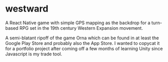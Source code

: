 # westward

A React Native game with simple GPS mapping as the backdrop for a turn-based RPG set in 
the 19th century Western Expansion movement.

A semi-blatant ripoff of the game Orna which can be found in at least the Google Play Store
and probably also the App Store. I wanted to copycat it for a portfolio project after coming 
off a few months of learning Unity since Javascript is my trade tool.
